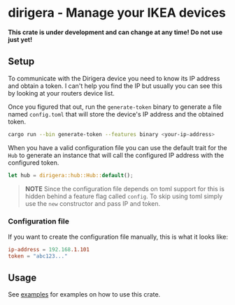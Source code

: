 # dirigera - Manage your IKEA devices

**This crate is under development and can change at any time! Do not use just
yet!**

## Setup

To communicate with the Dirigera device you need to know its IP address and
obtain a token. I can't help you find the IP but usually you can see this by
looking at your routers device list.

Once you figured that out, run the `generate-token` binary to generate a file
named `config.toml` that will store the device's IP address and the obtained
token.

```sh
cargo run --bin generate-token --features binary <your-ip-address>
```

When you have a valid configuration file you can use the default trait for the
`Hub` to generate an instance that will call the configured IP address with the
configured token.

```rust
let hub = dirigera::hub::Hub::default();
```

> **NOTE** Since the configuration file depends on toml support for this is
> hidden behind a feature flag called `config`. To skip using toml simply use
> the `new` constructor and pass IP and token.

### Configuration file

If you want to create the configuration file manually, this is what it looks
like:

```toml
ip-address = 192.168.1.101
token = "abc123..."
```

## Usage

See [examples](examples) for examples on how to use this crate.
